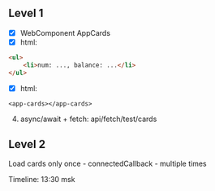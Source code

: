 ## Level 1

- [x] WebComponent AppCards
- [x] html:

```html
<ul>
    <li>num: ..., balance: ...</li>
</ul>
```

- [x] html:

`<app-cards></app-cards>`

4. async/await + fetch: api/fetch/test/cards

## Level 2

Load cards only once - connectedCallback - multiple times

Timeline: 13:30 msk
